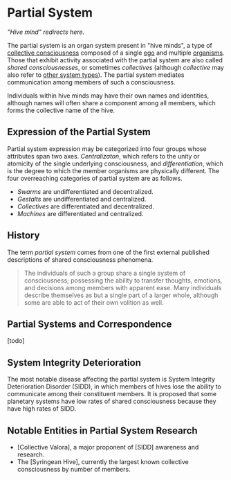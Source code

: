 # Partial System
_"Hive mind" redirects here._

The partial system is an organ system present in "hive minds", a type of [collective consciousness](https://en.wikipedia.org/wiki/Consciousness) composed of a single [ego](https://en.wikipedia.org/wiki/Id,_ego_and_super-ego#Ego) and multiple [organisms](https://en.wikipedia.org/wiki/Organism). Those that exhibit activity associated with the partial system are also called _shared consciousnesses_, or sometimes _collectives_ (although _collective_ may also refer to [other system types](https://morethanone.info)). The partial system mediates communication among members of such a consciousness.

Individuals within hive minds may have their own names and identities, although names will often share a component among all members, which forms the collective name of the hive.

## Expression of the Partial System

Partial system expression may be categorized into four groups whose attributes span two axes. _Centralizaton_, which refers to the unity or atomicity of the single underlying consciousness, and _differentiation_, which is the degree to which the member organisms are physically different. The four overreaching categories of partial system are as follows.

- _Swarms_ are undifferentiated and decentralized.
- _Gestalts_ are undifferentiated and centralized.
- _Collectives_ are differentiated and decentralized.
- _Machines_ are differentiated and centralized.

## History

The term _partial system_ comes from one of the first external published descriptions of shared consciousness phenomena.

> The individuals of such a group share a single system of consciousness; possessing the ability to transfer thoughts, emotions, and decisions among members with apparent ease. Many individuals describe themselves as but a single part of a larger whole, although some are able to act of their own volition as well.

## Partial Systems and Correspondence

[todo]

## System Integrity Deterioration

The most notable disease affecting the partial system is System Integrity Deterioration Disorder (SIDD), in which members of hives lose the ability to communicate among their constituent members. It is proposed that some planetary systems have low rates of shared consciousness because they have high rates of SIDD. 

## Notable Entities in Partial System Research

- [Collective Valora], a major proponent of [SIDD] awareness and research.
- The [Syringean Hive], currently the largest known collective consciousness by number of members.
